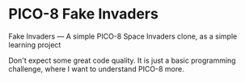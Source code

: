 # PICO-8 Fake Invaders

Fake Invaders — A simple PICO-8 Space Invaders clone, as a simple learning project

Don't expect some great code quality. It is just a basic programming challenge, where I want to understand PICO-8 more.
